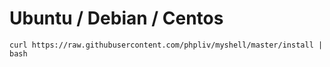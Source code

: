 # Ubuntu / Debian / Centos
    curl https://raw.githubusercontent.com/phpliv/myshell/master/install | bash

